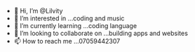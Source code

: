 - 👋 Hi, I’m @Lilvity
- 👀 I’m interested in ...coding and music 
- 🌱 I’m currently learning ...coding language 
- 💞️ I’m looking to collaborate on ...building apps and websites 
- 📫 How to reach me ...07059442307

<!---
Lilvity/Lilvity is a ✨ special ✨ repository because its `README.md` (this file) appears on your GitHub profile.
You can click the Preview link to take a look at your changes.
--->
